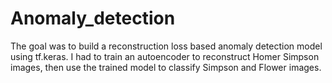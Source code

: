 # Anomaly_detection
The goal was to build a reconstruction loss based anomaly detection model using tf.keras. I had to train an autoencoder to reconstruct Homer Simpson images, then use the trained model to classify Simpson and Flower images. 

